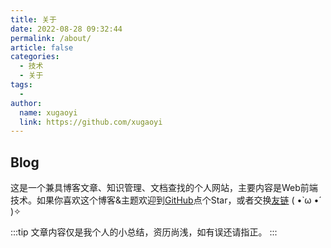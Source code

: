 ```yaml
---
title: 关于
date: 2022-08-28 09:32:44
permalink: /about/
article: false
categories:
  - 技术
  - 关于
tags:
  - 
author:   
  name: xugaoyi
  link: https://github.com/xugaoyi
---
```


## Blog
这是一个兼具博客文章、知识管理、文档查找的个人网站，主要内容是Web前端技术。如果你喜欢这个博客&主题欢迎到[GitHub](https://github.com/xugaoyi/vuepress-theme-vdoing)点个Star，或者交换[友链](/friends/) ( •̀ ω •́ )✧

:::tip
文章内容仅是我个人的小总结，资历尚浅，如有误还请指正。
:::
